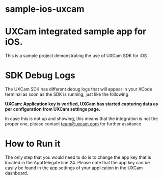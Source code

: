 # sample-ios-uxcam

# UXCam integrated sample app for iOS.
This is a sample project demonstrating the use of UXCam SDK for iOS

# SDK Debug Logs

The UXCam SDK has different debug logs that will appear in your XCode terminal as soon as the SDK is running, just like the following: 

**UXCam: Application key is verified, UXCam has started capturing data as per configuration from UXCam settings page.**

In case this is not up and showing, this means that the integration is not the proper one, please contact team@uxcam.com for further assitance

# How to Run it

The only step that you would need to do is to change the app key that is located in the AppDelegate line 24. Please note that the app key can be easily be found in the app settings of your application in the UXCam dashboard. 
